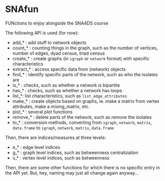 # SNAfun
FUNctions to enjoy alongside the SNA4DS course

The following API is used (for now):

- add_* : add stuff to network objects
- count_* : counting things in the graph, such as the number of vertices, number of edges, dyad census, triad census
- create_* : create graphs (in `igraph` or `network` format) with specific characteristics
- extract_* : access specific data from (network) objects
- find_* : identify specific parts of the network, such as who the isolates are
- is_* : checks, such as whether a network is bipartite
- has_* : checks, such as whether a network has loops
- list_*: list characteristics, such as `list_edge_attributes`
- make_* : create objects based on graphs, ie. make a matrix from vertex attributes, make a mixing_matrix, etc.
- plot_* : several plot functions
- remove_* : delete parts of the network, such as remove the isolates
- to_* : conversion methods, converting from `igraph`, `network`, `matrix`, `data.frame` to `igraph`, `network`, `matrix`, `data.frame`

Then, there are indices/measures at three levels:
- e_* : edge level indices
- g_* : graph level indices, such as betweenness centralization
- v_* : vertex level indices, such as betweenness

Then, there are some other functions for which there is no specific entry in the API yet. But, hey, naming may just all change again anyway...

